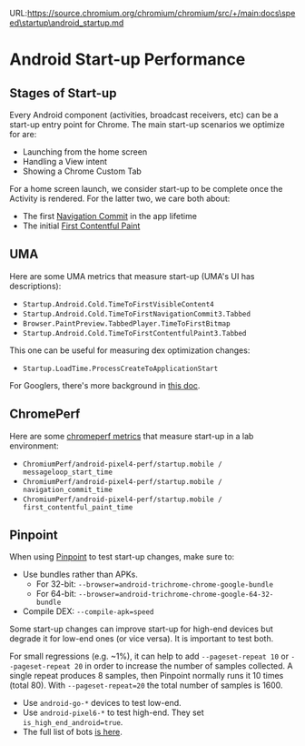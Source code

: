 URL:https://source.chromium.org/chromium/chromium/src/+/main:docs\speed\startup\android_startup.md
# Android Start-up Performance

## Stages of Start-up

Every Android component (activities, broadcast receivers, etc) can be a
start-up entry point for Chrome. The main start-up scenarios we optimize for
are:

 * Launching from the home screen
 * Handling a View intent
 * Showing a Chrome Custom Tab

For a home screen launch, we consider start-up to be complete once the
Activity is rendered. For the latter two, we care both about:

* The first [Navigation Commit] in the app lifetime
* The initial [First Contentful Paint]

[Navigation Commit]: https://developer.chrome.com/docs/extensions/reference/webNavigation/#event-onCommitted
[First Contentful Paint]: https://web.dev/fcp/

## UMA

Here are some UMA metrics that measure start-up (UMA's UI has descriptions):

* `Startup.Android.Cold.TimeToFirstVisibleContent4`
* `Startup.Android.Cold.TimeToFirstNavigationCommit3.Tabbed`
* `Browser.PaintPreview.TabbedPlayer.TimeToFirstBitmap`
* `Startup.Android.Cold.TimeToFirstContentfulPaint3.Tabbed`

This one can be useful for measuring dex optimization changes:

* `Startup.LoadTime.ProcessCreateToApplicationStart`

For Googlers, there's more background in [this doc].

[this doc]: https://docs.google.com/document/d/1ahGc_uIRk76znPGg3KopOteRLmLLo4-sfXdq4Kt4Jwk/edit#heading=h.zgb0nx9k2mr0

## ChromePerf

Here are some [chromeperf metrics] that measure start-up in a lab
environment:

* `ChromiumPerf/android-pixel4-perf/startup.mobile / messageloop_start_time`
* `ChromiumPerf/android-pixel4-perf/startup.mobile / navigation_commit_time`
* `ChromiumPerf/android-pixel4-perf/startup.mobile / first_contentful_paint_time`

[chromeperf metrics]: https://chromeperf.appspot.com/report?sid=06a1fe93dd4da84479b7ee8987ed6a7668c7cef3cdf2ba1d9e3234d31c773cf8

## Pinpoint

When using [Pinpoint] to test start-up changes, make sure to:

* Use bundles rather than APKs.
  * For 32-bit: `--browser=android-trichrome-chrome-google-bundle`
  * For 64-bit: `--browser=android-trichrome-chrome-google-64-32-bundle`
* Compile DEX: `--compile-apk=speed`

Some start-up changes can improve start-up for high-end devices but degrade
it for low-end ones (or vice versa). It is important to test both.

For small regressions (e.g. ~1%), it can help to add `--pageset-repeat 10`
or `--pageset-repeat 20` in order to increase the number of samples collected.
A single repeat produces 8 samples, then Pinpoint normally runs it 10 times
(total 80). With `--pageset-repeat=20` the total number of samples is 1600.

* Use `android-go-*` devices to test low-end.
* Use `android-pixel6-*` to test high-end. They set
  `is_high_end_android=true`.
* The full list of bots [is here](/docs/speed/perf_lab_platforms.md).

[Pinpoint]: https://pinpoint-dot-chromeperf.appspot.com/
